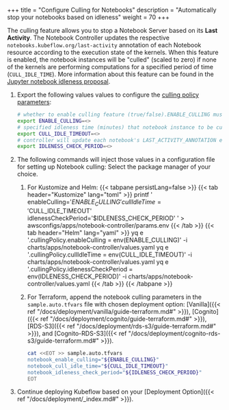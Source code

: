 +++
title = "Configure Culling for Notebooks"
description = "Automatically stop your notebooks based on idleness"
weight = 70
+++

 The culling feature allows you to stop a Notebook Server based on its **Last Activity**. The Notebook Controller updates the respective `notebooks.kubeflow.org/last-activity` annotation of each Notebook resource according to the execution state of the kernels. When this feature is enabled, the notebook instances will be "culled" (scaled to zero) if none of the kernels are performing computations for a specified period of time (`CULL_IDLE_TIME`). More information about this feature can be found in the [Jupyter notebook idleness proposal](https://github.com/kubeflow/kubeflow/blob/master/components/proposals/20220121-jupyter-notebook-idleness.md).

1. Export the following values values to configure the [culling policy parameters](https://github.com/kubeflow/kubeflow/blob/master/components/proposals/20220121-jupyter-notebook-idleness.md#api-changes):
    ```bash
    # whether to enable culling feature (true/false).ENABLE_CULLING must be set to “true” for this feature to take work
    export ENABLE_CULLING=<>
    # specified idleness time (minutes) that notebook instance to be culled since last activity
    export CULL_IDLE_TIMEOUT=<>
    # controller will update each notebook's LAST_ACTIVITY_ANNOTATION every IDLENESS_CHECK_PERIOD (minutes)
    export IDLENESS_CHECK_PERIOD=<>
    ```

1. The following commands will inject those values in a configuration file for setting up Notebook culling:
    Select the package manager of your choice.
    1. For Kustomize and Helm:
            {{< tabpane persistLang=false >}}
            {{< tab header="Kustomize" lang="toml" >}}
        printf '
        enableCulling='$ENABLE_CULLING'
        cullIdleTime='$CULL_IDLE_TIMEOUT'
        idlenessCheckPeriod='$IDLENESS_CHECK_PERIOD'
        ' > awsconfigs/apps/notebook-controller/params.env
            {{< /tab >}}
            {{< tab header="Helm" lang="yaml" >}}
        yq e '.cullingPolicy.enableCulling = env(ENABLE_CULLING)' -i charts/apps/notebook-controller/values.yaml
        yq e '.cullingPolicy.cullIdleTime = env(CULL_IDLE_TIMEOUT)' -i charts/apps/notebook-controller/values.yaml
        yq e '.cullingPolicy.idlenessCheckPeriod = env(IDLENESS_CHECK_PERIOD)' -i charts/apps/notebook-controller/values.yaml
            {{< /tab >}}
            {{< /tabpane >}}
    
    1. For Terraform, append the notebook culling parameters in the `sample.auto.tfvars` file with chosen deployment option: [Vanilla]({{< ref "/docs/deployment/vanilla/guide-terraform.md#" >}}), [Cognito]({{< ref "/docs/deployment/cognito/guide-terraform.md#" >}}), [RDS-S3]({{< ref "/docs/deployment/rds-s3/guide-terraform.md#" >}}), and [Cognito-RDS-S3]({{< ref "/docs/deployment/cognito-rds-s3/guide-terraform.md#" >}}).

        ```sh
        cat <<EOT >> sample.auto.tfvars
        notebook_enable_culling="${ENABLE_CULLING}" 
        notebook_cull_idle_time="${CULL_IDLE_TIMEOUT}"
        notebook_idleness_check_period="${IDLENESS_CHECK_PERIOD}"
        EOT
        ```

1. Continue deploying Kubeflow based on your [Deployment Option]({{< ref "/docs/deployment/_index.md#" >}}).
